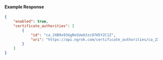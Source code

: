 <!-- Code generated for API Clients. DO NOT EDIT. -->

#### Example Response

```json
{
	"enabled": true,
	"certificate_authorities": [
		{
			"id": "ca_2XB9x93GgReSUeHJzcO7H5Y2C1Z",
			"uri": "https://api.ngrok.com/certificate_authorities/ca_2XB9x93GgReSUeHJzcO7H5Y2C1Z"
		}
	]
}
```
